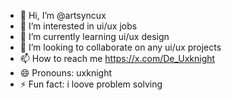 - 👋 Hi, I’m @artsyncux
- 👀 I’m interested in ui/ux jobs
- 🌱 I’m currently learning ui/ux design
- 💞️ I’m looking to collaborate on any ui/ux projects
- 📫 How to reach me https://x.com/De_Uxknight
- 😄 Pronouns: uxknight
- ⚡ Fun fact: i loove problem solving

<!---
artsyncux/artsyncux is a ✨ special ✨ repository because its `README.md` (this file) appears on your GitHub profile.
You can click the Preview link to take a look at your changes.
--->
